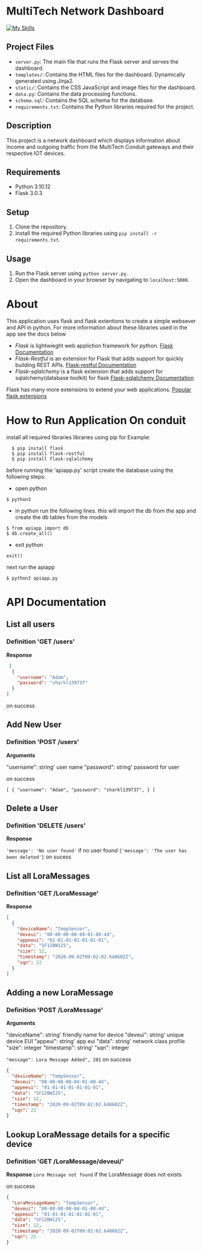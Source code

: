 # MultiTech Network Dashboard

[![My Skills](https://skillicons.dev/icons?i=python,flask,js,mysql,html,css,github)](https://skillicons.dev)

## Project Files

- `server.py`: The main file that runs the Flask server and serves the dashboard.
- `templates/`: Contains the HTML files for the dashboard. Dynamically generated using Jinja2.
- `static/`: Contains the CSS JavaScript and image files for the dashboard.
- `data.py`: Contains the data processing functions.
- `schema.sql`: Contains the SQL schema for the database.
- `requirements.txt`: Contains the Python libraries required for the project.

## Description

This project is a network dashboard which displays information about income and outgoing traffic from the MultiTech
Conduit gateways and their respective IOT devices.

## Requirements

- Python 3.10.12
- Flask 3.0.3

## Setup

1. Clone the repository.
2. Install the required Python libraries using `pip install -r requirements.txt`.

## Usage

1. Run the Flask server using `python server.py`.
2. Open the dashboard in your browser by navigating to `localhost:5000`.

# About

This application uses flask and flask extentions to create a simple websever and API in python. For more information
about these libraries used in the app see the docs below

- *Flask* is lightwieght web appliction framework for python.
  [Flask Documentation](https://flask.palletsprojects.com/en/1.1.x/)
- *Flask-Restful* is an extension for Flask that adds support for quickly building REST APIs.
  [Flask-restful Documentation](https://flask-restful.readthedocs.io/en/latest/index.html)
- *Flask-sqlalchemy* is a flask extension that adds support for sqlalchemy(database toolkit) for flask
  [Flask-sqlalchemy Documentation](https://flask-sqlalchemy.palletsprojects.com/en/2.x/)

Flask has many more extensions to extend your web
applications. [Popular flask extensions](https://www.fullstackpython.com/flask-extensions-plug-ins-related-libraries.html)

# How to Run Application On conduit

install all required libraries libraries using pip
for Example:

```
  $ pip install flask
  $ pip install flask-restful
  $ pip install flask-sqlalchemy
```

before running the 'apiapp.py' script create the database using the following steps:

- open python

```
$ python3
```

- in python run the following lines. this will import the db from the app and create the db tables from the models

```
$ from apiapp import db
$ db.create_all()
```

- exit python

```
exit()
```

next run the apiapp

```
$ python3 apiapp.py
```

# API Documentation

## List all users

### Definition 'GET /users'

**Response**

```json
 [
  {
    "username": "Adam",
    "password": "sharkl139737"
  }
]
```

on success

## Add New User

### Definition 'POST /users'

**Arguments**

"username": string' user name
"password": string' password for user

on success

```
[ { "username": "Adam", "password": "sharkl139737", } ]
```

## Delete a User

### Definition 'DELETE /users'

**Response**

`'message': 'No user found'` if no user found
`{'message': 'The user has been deleted'}` on sucess

## List all LoraMessages

### Definition 'GET /LoraMessage'

**Response**

```json
[
  {
    "deviceName": "TempSensor",
    "deveui": "00-80-00-00-04-01-80-4d",
    "appeeui": "01-01-01-01-01-01-01",
    "data": "SF12BW125",
    "size": 12,
    "timestamp": "2020-09-02T09:02:02.648602Z",
    "sqn": 22
  }
]
```

## Adding a new LoraMessage

### Definition 'POST /LoraMessage'

**Arguments**

"deviceName": string' friendly name for device
"deveui": string' unique device EUI
"appeui": string' app eui
"data": string' network class profile
"size": integer
"timestamp": string'
"sqn": integer

`"message": Lora Message Added", 201` on success

```json
{
  "deviceName": "TempSensor",
  "deveui": "00-80-00-00-04-01-80-4d",
  "appeeui": "01-01-01-01-01-01-01",
  "data": "SF12BW125",
  "size": 12,
  "timestamp": "2020-09-02T09:02:02.648602Z",
  "sqn": 22
}
```

## Lookup LoraMessage details for a specific device

### Definition 'GET /LoraMessage/deveui/'

**Response**
`Lora Message not found` if the LoraMessage does not exists

on success

```json
{
  "LoraMessageName": "TempSensor",
  "deveui": "00-80-00-00-04-01-80-4d",
  "appeeui": "01-01-01-01-01-01-01",
  "data": "SF12BW125",
  "size": 12,
  "timestamp": "2020-09-02T09:02:02.648602Z",
  "sqn": 22
}
```
